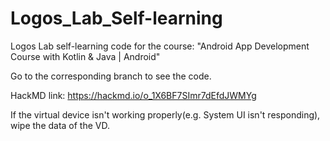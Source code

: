 # Logos_Lab_Self-learning
Logos Lab self-learning code for the course: "Android App Development Course with Kotlin & Java | Android"<br/>

Go to the corresponding branch to see the code. <br/>

HackMD link: https://hackmd.io/o_1X6BF7SImr7dEfdJWMYg <br/>

If the virtual device isn't working properly(e.g. System UI isn't responding), wipe the data of the VD.
